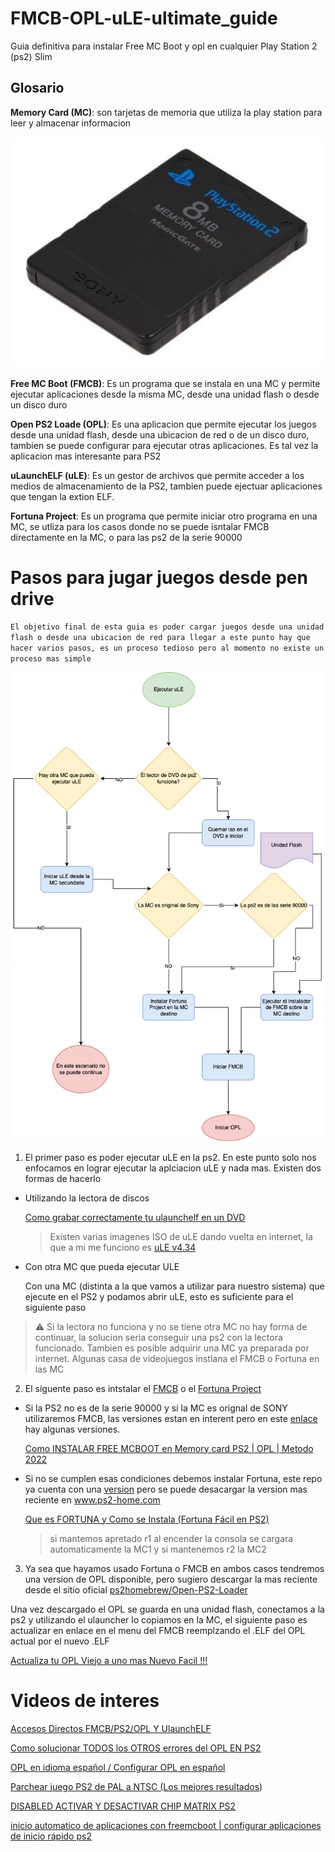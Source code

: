 # FMCB-OPL-uLE-ultimate_guide
Guia definitiva para instalar Free MC Boot y opl en cualquier Play Station 2 (ps2) Slim

## Glosario
**Memory Card (MC)**: son tarjetas de memoria que utiliza la play station para leer y almacenar informacion

![PS2 Memory Card](mc.webp)

**Free MC Boot (FMCB)**: Es un programa que se instala en una MC y permite ejecutar aplicaciones desde la misma MC, desde una unidad flash o desde un disco duro

**Open PS2 Loade (OPL)**: Es una aplicacion que permite ejecutar los juegos desde una unidad flash, desde una ubicacion de red o de un disco duro, tambien se puede configurar para ejecutar otras aplicaciones. Es tal vez la aplicacion mas interesante para PS2

**uLaunchELF (uLE)**: Es un gestor de archivos que permite acceder a los medios de almacenamiento de la PS2, tambien puede ejectuar aplicaciones que tengan la extion ELF.

**Fortuna Project**: Es un programa que permite iniciar otro programa en una MC, se utliza para los casos donde no se puede isntalar FMCB directamente en la MC, o para las ps2 de la serie 90000

# Pasos para jugar juegos desde pen drive

`El objetivo final de esta guia es poder cargar juegos desde una unidad flash o desde una ubicacion de red para llegar a este punto hay que hacer varios pasos, es un proceso tedioso pero al momento no existe un proceso mas simple`

![Diagrama de flujo](opl.png)

1. El primer paso es poder ejecutar uLE en la ps2. En este punto solo nos enfocamos en lograr ejecutar la aplciacion uLE y nada mas. Existen dos formas de hacerlo

  - Utilizando la lectora de discos

    [Como grabar correctamente tu ulaunchelf en un DVD](https://www.youtube.com/watch?v=KM-8LjbqeGg)

    > Existen varias imagenes ISO de uLE dando vuelta en internet, la que a mi me funciono es [uLE v4.34](https://mega.nz/file/3V02gbJD#jUDnwuTwZFGrLIFaJZwXjZAe2Je6Nl7638QFtVUL5Gk)

  - Con otra MC que pueda ejecutar ULE

    Con una MC (distinta a la que vamos a utilizar para nuestro sistema) que ejecute en el PS2 y podamos abrir uLE, esto es suficiente para el siguiente paso

> :warning: Si la lectora no funciona y no se tiene otra MC no hay forma de continuar, la solucion seria conseguir una ps2 con la lectora funcionado. Tambien es posible adquirir una MC ya preparada por internet. Algunas casa de videojuegos instlana el FMCB o Fortuna en las MC

2. El siguente paso es intstalar el [FMCB](https://www.ps2-home.com/forum/viewtopic.php?t=1248) o el [Fortuna Project](https://www.ps2-home.com/forum/viewtopic.php?t=8542)

  - Si la PS2 no es de la serie 90000 y si la MC es orignal de SONY utilizaremos FMCB, las versiones estan en interent pero en este [enlace](Free%20MCBoot) hay algunas versiones.
      
      [Como INSTALAR FREE MCBOOT en Memory card PS2 | OPL | Metodo 2022](https://www.youtube.com/watch?v=-y1YJPI3aLo)

  - Si no se cumplen esas condiciones debemos instalar Fortuna, este repo ya cuenta con una [version](FunTuna-R2.psu) pero se puede desacargar la version mas reciente en www.ps2-home.com

      [Que es FORTUNA y Como se Instala (Fortuna Fácil en PS2)](https://www.youtube.com/watch?v=EAzWAHUot1U)
      
      > si mantemos apretado r1 al encender la consola se cargara automaticamente la MC1 y si mantenemos r2 la MC2
 
 3. Ya sea que hayamos usado Fortuna o FMCB en ambos casos tendremos una version de OPL disponible, pero sugiero descargar la mas reciente desde el sitio oficial [ps2homebrew/Open-PS2-Loader](https://github.com/ps2homebrew/Open-PS2-Loader/releases/)

  Una vez descargado el OPL se guarda en una unidad flash, conectamos a la ps2 y utilizando el ulauncher lo copiamos en la MC, el siguiente paso es actualizar en enlace en el menu del FMCB reemplzando el .ELF del OPL actual por el nuevo .ELF 

   [Actualiza tu OPL Viejo a uno mas Nuevo Facil !!!](https://www.youtube.com/watch?v=aRggRYbqVvc)
   
# Videos de interes

[Accesos Directos FMCB/PS2/OPL Y UlaunchELF](https://www.youtube.com/watch?v=lwpjgyrUCnk)

[Como solucionar TODOS los OTROS errores del OPL EN PS2](https://www.youtube.com/watch?v=mfQnWI0jv3Y)

[OPL en idioma español / Configurar OPL en español](https://www.youtube.com/watch?v=E5sywpPcVPc)

[Parchear juego PS2 de PAL a NTSC (Los mejores resultados](https://www.youtube.com/watch?v=a2Kg8nIaPpQ))

[DISABLED ACTIVAR Y DESACTIVAR CHIP MATRIX PS2](https://www.youtube.com/watch?v=ADrf8pVXJI8)

[inicio automatico de aplicaciones con freemcboot | configurar aplicaciones de inicio rápido ps2](https://www.youtube.com/watch?v=kWTQZD1puh8)

